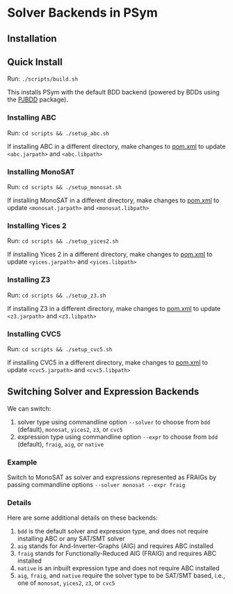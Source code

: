 # Solver Backends in PSym

## Installation

## Quick Install
Run: `` ./scripts/build.sh ``

This installs PSym with the default BDD backend (powered by BDDs using the [PJBDD](https://gitlab.com/sosy-lab/software/paralleljbdd) package).

### Installing ABC
Run: `` cd scripts && ./setup_abc.sh ``

If installing ABC in a different directory, make changes to [pom.xml](https://github.com/p-org/P/blob/master/Src/PRuntimes/PSymRuntime/pom.xml) to update ``<abc.jarpath>`` and ``<abc.libpath>``

### Installing MonoSAT
Run: `` cd scripts && ./setup_monosat.sh ``

If installing MonoSAT in a different directory, make changes to [pom.xml](https://github.com/p-org/P/blob/master/Src/PRuntimes/PSymRuntime/pom.xml) to update ``<monosat.jarpath>`` and ``<monosat.libpath>``

### Installing Yices 2
Run: `` cd scripts && ./setup_yices2.sh ``

If installing Yices 2 in a different directory, make changes to [pom.xml](https://github.com/p-org/P/blob/master/Src/PRuntimes/PSymRuntime/pom.xml) to update ``<yices.jarpath>`` and ``<yices.libpath>``

### Installing Z3
Run: `` cd scripts && ./setup_z3.sh ``

If installing Z3 in a different directory, make changes to [pom.xml](https://github.com/p-org/P/blob/master/Src/PRuntimes/PSymRuntime/pom.xml) to update ``<z3.jarpath>`` and ``<z3.libpath>``


### Installing CVC5
Run: `` cd scripts && ./setup_cvc5.sh ``

If installing CVC5 in a different directory, make changes to [pom.xml](https://github.com/p-org/P/blob/master/Src/PRuntimes/PSymRuntime/pom.xml) to update ``<cvc5.jarpath>`` and ``<cvc5.libpath>``


## Switching Solver and Expression Backends
We can switch:
  1) solver type     using commandline option ``--solver`` to choose from ``bdd`` (default), ``monosat``, ``yices2``, ``z3``, or ``cvc5``
  2) expression type using commandline option ``--expr``   to choose from ``bdd`` (default), ``fraig``, ``aig``, or ``native``

### Example
Switch to MonoSAT as solver and expressions represented as FRAIGs by passing commandline options ``--solver monosat --expr fraig``

### Details
Here are some additional details on these backends:
  1) ``bdd`` is the default solver and expression type, and does not require installing ABC or any SAT/SMT solver
  2) ``aig`` stands for And-Inverter-Graphs (AIG) and requires ABC installed
  3) ``fraig`` stands for Functionally-Reduced AIG (FRAIG) and requires ABC installed
  4) ``native`` is an inbuilt expression type and does not require ABC installed
  5) ``aig``, ``fraig``, and ``native`` require the solver type to be SAT/SMT based, i.e., one of ``monosat``, ``yices2``, ``z3``, or ``cvc5``
